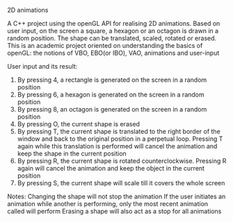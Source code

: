 2D animations

A C++ project using the openGL API for realising 2D animations. Based on user input, on the screen a square, a hexagon or an octagon is drawn in a random position. The shape can be translated, scaled, rotated or erased. This is an academic project oriented on understanding the basics of openGL: the notions of VBO, EBO(or IBO), VAO, animations and user-input

User input and its result:
1) By pressing 4, a rectangle is generated on the screen in a random position
2) By pressing 6, a hexagon is generated on the screen in a random position
3) By pressing 8, an octagon is generated on the screen in a random position
4) By pressing O, the current shape is erased
5) By pressing T, the current shape is translated to the right border of the window and back to the original position in a perpetual loop. Pressing T again while this translation is performed will cancel the animation and keep the shape in the current position
6) By pressing R, the current shape is rotated counterclockwise. Pressing R again will cancel the animation and keep the object in the current position
7) By pressing S, the current shape will scale till it covers the whole screen

Notes: 
Changing the shape will not stop the animation
If the user initiates an animation while another is performing, only the most recent animation called will perform
Erasing a shape will also act as a stop for all animations